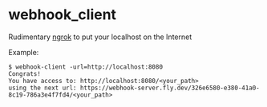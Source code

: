 # webhook_client

Rudimentary <a href="https://ngrok.com">ngrok</a> to put your localhost on the Internet

Example:

```console
$ webhook-client -url=http://localhost:8080
Congrats!
You have access to: http://localhost:8080/<your_path>
using the next url: https://webhook-server.fly.dev/326e6580-e380-41a0-8c19-786a3e4f7fd4/<your_path>
```                                                                                   
